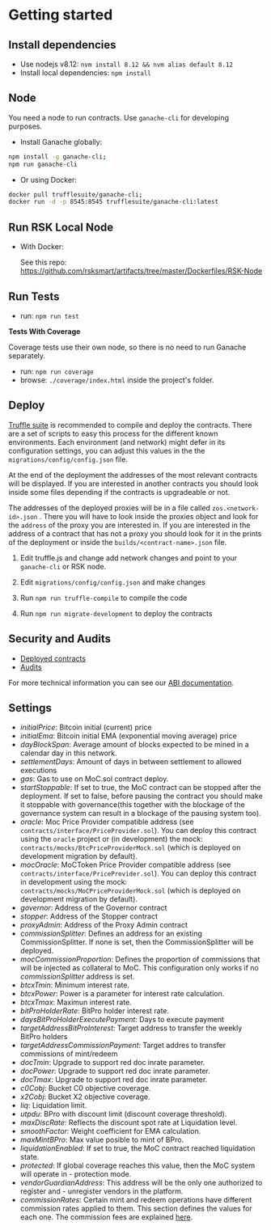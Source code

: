 # Getting started

## Install dependencies

- Use nodejs v8.12: `nvm install 8.12 && nvm alias default 8.12`
- Install local dependencies: `npm install`

## Node

You need a node to run contracts. Use `ganache-cli` for developing purposes.

- Install Ganache globally:

```sh
npm install -g ganache-cli;
npm run ganache-cli
```

- Or using Docker:

```sh
docker pull trufflesuite/ganache-cli;
docker run -d -p 8545:8545 trufflesuite/ganache-cli:latest
```

## Run RSK Local Node

- With Docker:

  See this repo: https://github.com/rsksmart/artifacts/tree/master/Dockerfiles/RSK-Node

## Run Tests

- run: `npm run test`

**Tests With Coverage**

Coverage tests use their own node, so there is no need to run Ganache separately.
- run: `npm run coverage`
- browse: `./coverage/index.html` inside the project's folder.

## Deploy

[Truffle suite](https://github.com/trufflesuite/truffle) is recommended to compile and deploy the contracts. There are a set of scripts to easy this process for the different known environments. Each environment (and network) might defer in its configuration settings, you can adjust this values in the the `migrations/config/config.json` file.

At the end of the deployment the addresses of the most relevant contracts will be displayed. If you are interested in another contracts you should look inside some files depending if the contracts is upgradeable or not.

The addresses of the deployed proxies will be in a file called `zos.<network-id>.json` . There you will have to look inside the proxies object and look for the `address` of the proxy you are interested in. If you are interested in the address of a contract that has not a proxy you should look for it in the prints of the deployment or inside the `builds/<contract-name>.json` file.

1.  Edit truffle.js and change add network changes and point to your
    `ganache-cli` or RSK node.

2.  Edit `migrations/config/config.json` and make changes

3.  Run `npm run truffle-compile` to compile the code

4.  Run `npm run migrate-development` to deploy the contracts

## Security and Audits

- [Deployed contracts](../contracts-verification.md)
- [Audits](https://github.com/money-on-chain/Audits)

For more technical information you can see our [ABI documentation](../abis/abi-documentation.md).

## Settings

- _initialPrice_: Bitcoin initial (current) price
- _initialEma_: Bitcoin initial EMA (exponential moving average) price
- _dayBlockSpan_: Average amount of blocks expected to be mined in a calendar day in this network.
- _settlementDays_: Amount of days in between settlement to allowed executions
- _gas_: Gas to use on MoC.sol contract deploy.
- _startStoppable_: If set to true, the MoC contract can be stopped after the deployment. If set to false, before pausing the contract you should make it stoppable with governance(this together with the blockage of the governance system can result in a blockage of the pausing system too).
- _oracle_: Moc Price Provider compatible address (see `contracts/interface/PriceProvider.sol`). You can deploy this contract using the `oracle` project or (in development) the mock: `contracts/mocks/BtcPriceProviderMock.sol` (which is deployed on development migration by default).
- _mocOracle_: MoCToken Price Provider compatible address (see `contracts/interface/PriceProvider.sol`). You can deploy this contract in development using the mock: `contracts/mocks/MoCPriceProviderMock.sol` (which is deployed on development migration by default).
- _governor_: Address of the Governor contract
- _stopper_: Address of the Stopper contract
- _proxyAdmin_: Address of the Proxy Admin contract
- _commissionSplitter_: Defines an address for an existing CommissionSplitter. If none is set, then the CommissionSplitter will be deployed.
- _mocCommissionProportion_: Defines the proportion of commissions that will be injected as collateral to MoC. This configuration only works if no _commissionSplitter_ address is set.
- _btcxTmin_: Minimum interest rate.
- _btcxPower_: Power is a parameter for interest rate calculation.
- _btcxTmax_: Maximun interest rate.
- _bitProHolderRate_: BitPro holder interest rate.
- _daysBitProHolderExecutePayment_: Days to execute payment
- _targetAddressBitProInterest_: Target address to transfer the weekly BitPro holders
- _targetAddressCommissionPayment_: Target addres to transfer commissions of mint/redeem
- _docTmin_: Upgrade to support red doc inrate parameter.
- _docPower_: Upgrade to support red doc inrate parameter.
- _docTmax_: Upgrade to support red doc inrate parameter.
- _c0Cobj_: Bucket C0 objective coverage.
- _x2Cobj_: Bucket X2 objective coverage.
- _liq_: Liquidation limit.
- _utpdu_: BPro with discount limit (discount coverage threshold).
- _maxDiscRate_: Reflects the discount spot rate at Liquidation level.
- _smoothFactor_: Weight coefficient for EMA calculation.
- _maxMintBPro_: Max value posible to mint of BPro.
- _liquidationEnabled_: If set to true, the MoC contract reached liquidation state.
- _protected_: If global coverage reaches this value, then the MoC system will operate in - protection mode.
- _vendorGuardianAddress_: This address will be the only one authorized to register and - unregister vendors in the platform.
- _commissionRates_: Certain mint and redeem operations have different commission rates applied to them. This section defines the values for each one. The commission fees are explained [here](commission-fees-values.md).

